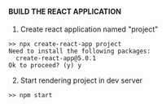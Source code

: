 #### BUILD THE REACT APPLICATION 

1. Create react application named "project"
```
>> npx create-react-app project
Need to install the following packages:
  create-react-app@5.0.1
Ok to proceed? (y) y

```

2. Start rendering project in dev server
```
>> npm start
```

